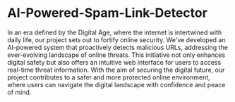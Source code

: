# AI-Powered-Spam-Link-Detector
In an era defined by the Digital Age, where the internet is intertwined with daily life, our project sets out to fortify online security. We've developed an AI-powered system that proactively detects malicious URLs, addressing the ever-evolving landscape of online threats. This initiative not only enhances digital safety but also offers an intuitive web interface for users to access real-time threat information. With the aim of securing the digital future, our project contributes to a safer and more protected online environment, where users can navigate the digital landscape with confidence and peace of mind.
